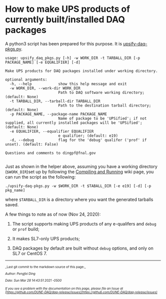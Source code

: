 # How to make UPS products of currently built/installed DAQ packages

A python3 script has been prepared for this purpose. It is [upsify-daq-pkgs.py](https://github.com/DUNE-DAQ/daq-release/blob/master/scripts/upsify-daq-pkgs.py).

```
usage: upsify_daq_pkgs.py [-h] -w WORK_DIR -t TARBALL_DIR [-p PACKAGE_NAME] [-e EQUALIFIER] [-d]

Make UPS products for DAQ packages installed under working directory.

optional arguments:
  -h, --help            show this help message and exit
  -w WORK_DIR, --work-dir WORK_DIR
                        Path to DAQ software working directory; (default: None)
  -t TARBALL_DIR, --tarball-dir TARBALL_DIR
                        Path to the destination tarball directory; (default: None)
  -p PACKAGE_NAME, --package-name PACKAGE_NAME
                        Name of package to be 'UPSified'; if not supplied, all currently installed packages will be 'UPSified'; (default: None)
  -e EQUALIFIER, --equalifier EQUALIFIER
                        e qualifier; (default: e19)
  -d, --debug           flag for the 'debug' qualifer ('prof' if unset). (default: False)

Questions and comments to dingpf@fnal.gov


```

Just as shown in the helper above, assuming you have a working directory (`$WORK_DIR`)set up by following the [Compiling and Running](https://github.com/DUNE-DAQ/appfwk/wiki/Compiling-and-running) wiki page, you can run the script as the following:

```
./upsify-daq-pkgs.py -w $WORK_DIR -t $TABALL_DIR [-e e19] [-d] [-p pkg_name]
```

where `$TARBALL_DIR` is a directory where you want the generated tarballs saved.


A few things to note as of now (Nov 24, 2020):


1. The script supports making UPS products of any e-qualifers and `debug` or `prof` build;


2. It makes SL7-only UPS products;


3. DAQ packages by default are built without `debug` options, and only on SL7 or CentOS 7.


-----

<font size="1">
_Last git commit to the markdown source of this page:_


_Author: Pengfei Ding_

_Date: Sun Mar 28 14:43:51 2021 -0500_

_If you see a problem with the documentation on this page, please file an Issue at [https://github.com/DUNE-DAQ/daq-release/issues](https://github.com/DUNE-DAQ/daq-release/issues)_
</font>
